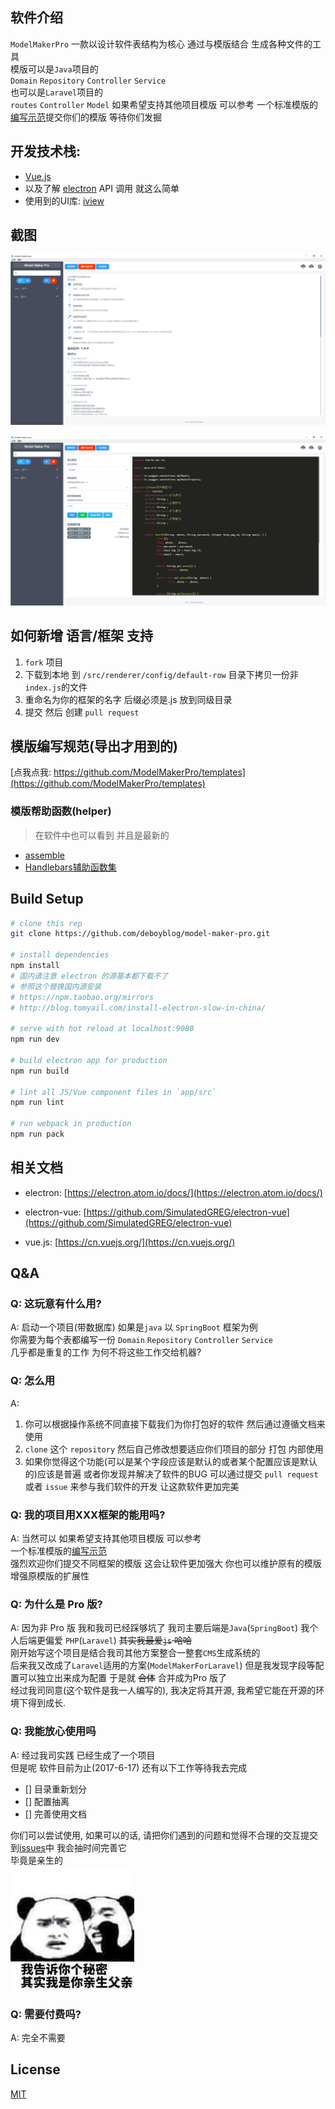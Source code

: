 ## 软件介绍
`ModelMakerPro` 一款以设计软件表结构为核心 通过与模版结合 生成各种文件的工具     
模版可以是`Java`项目的  
`Domain` `Repository` `Controller` `Service`    
也可以是`Laravel`项目的    
`routes` `Controller` `Model`
如果希望支持其他项目模版 可以参考 一个标准模版的[编写示范](https://github.com/ModelMakerPro/model-maker-pro/blob/master/src/renderer/config/default-row/laravel.js)提交你们的模版 
等待你们发掘

## 开发技术栈: 
- [Vue.js](https://cn.vuejs.org/) 
- 以及了解 [electron](https://electron.atom.io/docs/) API 调用 就这么简单
- 使用到的UI库: [iview](https://www.iviewui.com/)

## 截图
![首页](images/screen/index.png)

![导出配置](images/screen/export.png)

## 如何新增 语言/框架 支持
1. `fork` 项目  
2. 下载到本地 到 `/src/renderer/config/default-row` 目录下拷贝一份非`index.js`的文件  
3. 重命名为你的框架的名字 后缀必须是.js 放到同级目录
4. 提交 然后 创建 `pull request`

## 模版编写规范(导出才用到的)

[点我点我: https://github.com/ModelMakerPro/templates](https://github.com/ModelMakerPro/templates)

### 模版帮助函数(helper)
> 在软件中也可以看到 并且是最新的

- [assemble](http://assemble.io/helpers)
- [Handlebars辅助函数集](https://github.com/NEYouFan/nei-toolkit/blob/master/doc/Handlebars%E8%BE%85%E5%8A%A9%E5%87%BD%E6%95%B0%E9%9B%86.md)

## Build Setup
``` bash
# clone this rep
git clone https://github.com/deboyblog/model-maker-pro.git

# install dependencies
npm install 
# 国内请注意 electron 的源基本都下载不了
# 参照这个替换国内源安装
# https://npm.taobao.org/mirrors
# http://blog.tomyail.com/install-electron-slow-in-china/

# serve with hot reload at localhost:9080
npm run dev

# build electron app for production
npm run build

# lint all JS/Vue component files in `app/src`
npm run lint

# run webpack in production
npm run pack
```

## 相关文档

- electron: [https://electron.atom.io/docs/](https://electron.atom.io/docs/)

- electron-vue: [https://github.com/SimulatedGREG/electron-vue](https://github.com/SimulatedGREG/electron-vue)

- vue.js: [https://cn.vuejs.org/](https://cn.vuejs.org/)

## Q&A
### Q: 这玩意有什么用?
A: 启动一个项目(带数据库) 如果是`java` 以 `SpringBoot` 框架为例   
你需要为每个表都编写一份 `Domain` `Repository` `Controller` `Service`   
几乎都是重复的工作 为何不将这些工作交给机器? 

### Q: 怎么用
A:  
1. 你可以根据操作系统不同直接下载我们为你打包好的软件 然后通过遵循文档来使用
2. `clone` 这个 `repository` 然后自己修改想要适应你们项目的部分 打包 内部使用
3.  如果你觉得这个功能(可以是某个字段应该是默认的或者某个配置应该是默认的)应该是普遍 或者你发现并解决了软件的BUG
可以通过提交 `pull request` 或者 `issue` 来参与我们软件的开发 让这款软件更加完美

### Q: 我的项目用XXX框架的能用吗?
A: 当然可以
如果希望支持其他项目模版 可以参考   
一个标准模版的[编写示范](https://github.com/deboyblog/model-maker-pro/blob/master/src/renderer/config/default-row/springboot.js)   
强烈欢迎你们提交不同框架的模版 这会让软件更加强大 你也可以维护原有的模版 增强原模版的扩展性

### Q: 为什么是 Pro 版?
A: 因为非 Pro 版 我和我司已经踩够坑了 
我司主要后端是`Java`(`SpringBoot`) 我个人后端更偏爱 `PHP`(`Laravel`) <del>其实我最爱`js` 哈哈</del>     
刚开始写这个项目是结合我司其他方案整合一整套`CMS`生成系统的   
后来我又改成了`Laravel`适用的方案(`ModelMakerForLaravel`)
但是我发现字段等配置可以独立出来成为配置 于是就 <del>合体</del> 合并成为Pro 版了  
经过我司同意(这个软件是我一人编写的), 我决定将其开源, 我希望它能在开源的环境下得到成长. 

### Q: 我能放心使用吗
A: 经过我司实践 已经生成了一个项目     
但是呢 软件目前为止(2017-6-17) 
还有以下工作等待我去完成
- [] 目录重新划分
- [] 配置抽离
- [] 完善使用文档

你们可以尝试使用, 如果可以的话, 请把你们遇到的问题和觉得不合理的交互提交到[issues](https://github.com/deboyblog/model-maker-pro/issues)中 
我会抽时间完善它    
毕竟是亲生的     
![](images/son.jpg)
### Q: 需要付费吗?
A: 完全不需要
## License
[MIT](https://en.wikipedia.org/wiki/MIT_License)
